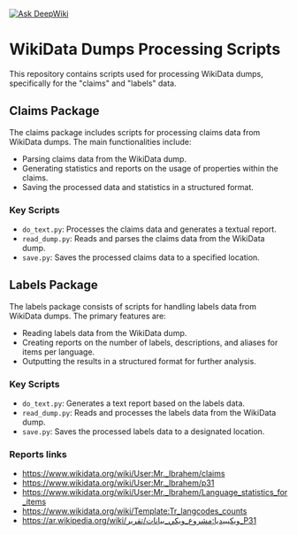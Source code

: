 
[![Ask DeepWiki](https://deepwiki.com/badge.svg)](https://deepwiki.com/WikiAr/WikiData-Dumps)


# WikiData Dumps Processing Scripts

This repository contains scripts used for processing WikiData dumps, specifically for the "claims" and "labels" data.

## Claims Package

The claims package includes scripts for processing claims data from WikiData dumps. The main functionalities include:

- Parsing claims data from the WikiData dump.
- Generating statistics and reports on the usage of properties within the claims.
- Saving the processed data and statistics in a structured format.

### Key Scripts

- `do_text.py`: Processes the claims data and generates a textual report.
- `read_dump.py`: Reads and parses the claims data from the WikiData dump.
- `save.py`: Saves the processed claims data to a specified location.

## Labels Package

The labels package consists of scripts for handling labels data from WikiData dumps. The primary features are:

- Reading labels data from the WikiData dump.
- Creating reports on the number of labels, descriptions, and aliases for items per language.
- Outputting the results in a structured format for further analysis.

### Key Scripts

- `do_text.py`: Generates a text report based on the labels data.
- `read_dump.py`: Reads and processes the labels data from the WikiData dump.
- `save.py`: Saves the processed labels data to a designated location.

### Reports links
* https://www.wikidata.org/wiki/User:Mr._Ibrahem/claims
* https://www.wikidata.org/wiki/User:Mr._Ibrahem/p31
* https://www.wikidata.org/wiki/User:Mr._Ibrahem/Language_statistics_for_items
* https://www.wikidata.org/wiki/Template:Tr_langcodes_counts
* https://ar.wikipedia.org/wiki/ويكيبيديا:مشروع_ويكي_بيانات/تقرير_P31
